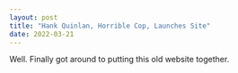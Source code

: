 ```yaml
---
layout: post
title: "Hank Quinlan, Horrible Cop, Launches Site"
date: 2022-03-21
---
```


Well. Finally got around to putting this old website together.
